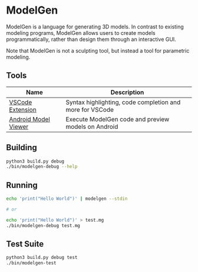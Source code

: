 
# ModelGen

ModelGen is a language for generating 3D models.
In contrast to existing modeling programs, ModelGen allows users to create models programmatically, rather than design them through an interactive GUI.

Note that ModelGen is not a sculpting tool, but instead a tool for parametric modeling.

## Tools

| Name | Description |
| ------------- | ------------- |
| [VSCode Extension][vscode] | Syntax highlighting, code completion and more for VSCode |
| [Android Model Viewer][android] | Execute ModelGen code and preview models on Android |

## Building

```bash
python3 build.py debug
./bin/modelgen-debug --help
```

## Running

```bash
echo 'print("Hello World")' | modelgen --stdin

# or

echo 'print("Hello World")' > test.mg
./bin/modelgen-debug test.mg
```

## Test Suite

```bash
python3 build.py debug test
./bin/modelgen-test
```

  [vscode]: https://github.com/MrVallentin/ModelGen-VSCode
  [android]: https://github.com/MrVallentin/ModelGen-Android-Viewer
